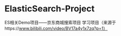 # ElasticSearch-Project
ES相关Demo项目——京东商城搜索项目
学习项目（来源于https://www.bilibili.com/video/BV17a4y1x7zq?p=1）
